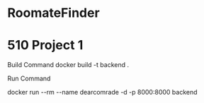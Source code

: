 # RoomateFinder
# 510 Project 1 

Build Command 
docker build -t backend .  

Run Command 

docker run --rm --name dearcomrade -d -p 8000:8000 backend
